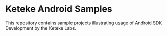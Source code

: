 Keteke Android Samples
======================

This repository contains sample projects illustrating usage of Android SDK Development by the Keteke Labs.
